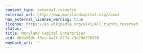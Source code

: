 ```yaml
---
content_type: external-resource
external_url: http://www.marylandcapital.org/about
has_external_license_warning: true
license: https://en.wikipedia.org/wiki/All_rights_reserved
status: ''
title: Maryland Capital Enterprises
uid: db9a96dc-f5ca-4a1f-877a-c3e29df7b370
wayback_url: ''
---
```

